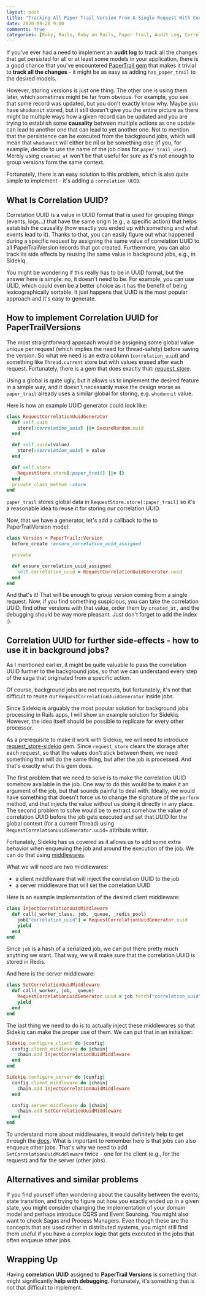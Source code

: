 ```yaml
---
layout: post
title: "Tracking All Paper Trail Version From A Single Request With Correlation UUIDs"
date: 2020-09-20 9:00
comments: true
categories: [Ruby, Rails, Ruby on Rails, Paper Trail, Audit Log, Correlation UUID]
---
```


If you've ever had a need to implement an **audit log** to track all the changes that get persisted for all or at least some models in your application, there is a good chance that you've encountered [PaperTrail gem](https://github.com/paper-trail-gem/paper_trail) that makes it trivial to **track all the changes** - it might be as easy as adding `has_paper_trail` to the desired models.

However, storing versions is just one thing. The other one is using them later, which sometimes might be far from obvious. For example, you see that some record was updated, but you don't exactly know why. Maybe you have `whodunnit` stored, but it still doesn't give you the entire picture as there might be multiple ways how a given record can be updated and you are trying to establish some **causality** between multiple actions as one update can lead to another one that can lead to yet another one. Not to mention that the persistence can be executed from the background jobs, which will mean that `whodunnit` will either be nil or be something else (if you, for example, decide to use the name of the job class for `paper_trail_user`). Merely using `created_at` won't be that useful for sure as it's not enough to group versions form the same context.

Fortunately, there is an easy solution to this problem, which is also quite simple to implement - it's adding a `correlation UUID`.

## What Is Correlation UUID?

Correlation UUID is a value in UUID format that is used for grouping *things* (events, logs...) that have the same origin (e.g., a specific action) that helps establish the causality (how exactly you ended up with something and what events lead to it). Thanks to that, you can easily figure out what happened during a specific request by assigning the same value of correlation UUID to all PaperTrailVersion records that got created. Furthermore, you can also track its side effects by reusing the same value in background jobs, e.g., in Sidekiq.

You might be wondering if this really has to be in UUID format, but the answer here is simple: no, it doesn't need to be. For example, you can use ULID, which could even be a better choice as it has the benefit of being lexicographically sortable. It just happens that UUID is the most popular approach and it's easy to generate.

##  How to implement Correlation UUID for PaperTrailVersions

The most straightforward approach would be assigning some global value unique per request (which implies the need for thread-safety) before saving the version. So what we need is an extra column (`correlation_uuid`) and something like `Thread.current` store but with values erased after each request. Fortunately, there is a gem that does exactly that: [request_store](https://github.com/steveklabnik/request_store).

Using a global is quite ugly, but it allows us to implement the desired feature in a simple way, and it doesn't necessarily make the design worse as `paper_trail` already uses a similar global for storing, e.g. `whodunnit` value.

Here is how an example UUID generator could look like:

``` rb
class RequestCorrelationUuidGenerator
  def self.uuid
    store[:correlation_uuid] ||= SecureRandom.uuid
  end

  def self.uuid=(value)
    store[:correlation_uuid] = value
  end

  def self.store
    RequestStore.store[:paper_trail] ||= {}
  end
  private_class_method :store
end
```

`paper_trail` stores global data in `RequestStore.store[:paper_trail]` so it's a reasonable idea to reuse it for storing our correlation UUID.

Now, that we have a generator, let's add a callback to the to PaperTrailVersion model:

``` rb
class Version < PaperTrail::Version
  before_create :ensure_correlation_uuid_assigned

  private

  def ensure_correlation_uuid_assigned
    self.correlation_uuid = RequestCorrelationUuidGenerator.uuid
  end
end
```

And that's it! That will be enough to group version coming from a single request. Now, if you find something suspicious, you can take the correlation UUID, find other versions with that value, order them by `created_at,` and the debugging should be way more pleasant. Just don't forget to add the index ;).

## Correlation UUID for further side-effects - how to use it in background jobs?

As I mentioned earlier, it might be quite valuable to pass the correlation UUID further to the background jobs, so that we can understand every step of the saga that originated from a specific action.

Of course, background jobs are not requests, but fortunately, it's not that difficult to reuse our `RequestCorrelationUuidGenerator` inside jobs.

Since Sidekiq is arguably the most popular solution for background jobs processing in Rails apps, I will show an example solution for Sidekiq. However, the idea itself should be possible to replicate for every other processor.

As a prerequisite to make it work with Sidekiq, we will need to introduce [request_store-sidekiq](https://github.com/madebylotus/request_store-sidekiq) gem. Since `request_store` clears the storage after each request, so that the values don't stick between them, we need something that will do the same thing, but after the job is processed. And that's exactly what this gem does.

The first problem that we need to solve is to make the correlation UUID somehow available in the job. One way to do this would be to make it an argument of the job, but that sounds painful to deal with. Ideally, we would have something that doesn't force us to change the signature of the `perform` method, and that injects the value without us doing it directly in any place. The second problem to solve would be to extract somehow the value of correlation UUID before the job gets executed and set that UUID for the global context (for a current Thread) using `RequestCorrelationUuidGenerator.uuid=` attribute writer.

Fortunately, Sidekiq has us covered as it allows us to add some extra behavior when enqueuing the job and around the execution of the job. We can do that using [middlewares](https://github.com/mperham/sidekiq/wiki/Middleware).

What we will need are two middlewares:
- a client middleware that will inject the correlation UUID to the job
- a server middleware that will set the correlation UUID

Here is an example implementation of the desired client middleware:

``` rb
class InjectCorrelationUuidMiddleware
  def call(_worker_class, job, _queue, _redis_pool)
    job["correlation_uuid"] = RequestCorrelationUuidGenerator.uuid
    yield
  end
end
```

Since `job` is a hash of a serialized job, we can put there pretty much anything we want. That way, we will make sure that the correlation UUID is stored in Redis.

And here is the server middleware:

``` rb
class SetCorrelationUuidMiddleware
  def call(_worker, job, _queue)
    RequestCorrelationUuidGenerator.uuid = job.fetch("correlation_uuid", RequestCorrelationUuidGenerator.uuid)
    yield
  end
end
```

The last thing we need to do is to actually inject these middlewares so that Sidekiq can make the proper use of them. We can put that in an initializer:

``` rb
Sidekiq.configure_client do |config|
  config.client_middleware do |chain|
    chain.add InjectCorrelationUuidMiddleware
  end
end

Sidekiq.configure_server do |config|
  config.client_middleware do |chain|
    chain.add InjectCorrelationUuidMiddleware
  end

  config.server_middleware do |chain|
    chain.add SetCorrelationUuidMiddleware
  end
end
```

To understand more about middlewares, it would definitely help to get through the [docs](https://github.com/mperham/sidekiq/wiki/Middleware). What is important to remember here is that jobs can also enqueue other jobs. That's why we need to add `SetCorrelationUuidMiddleware` twice - one for the client (e.g., for the request) and for the server (other jobs).

## Alternatives and similar problems

If you find yourself often wondering about the causality between the events, state transition, and trying to figure out how you exactly ended up in a given state, you might consider changing the implementation of your domain model and perhaps introduce CQRS and Event Sourcing. You might also want to check Sagas and Process Managers. Even though these are the concepts that are used rather in distributed systems, you might still find them useful if you have a complex logic that gets executed in the jobs that often enqueue other jobs.

## Wrapping Up

Having **correlation UUID** assigned to **PaperTrail Versions** is something that might significantly **help with debugging**. Fortunately, it's something that is not that difficult to implement.
